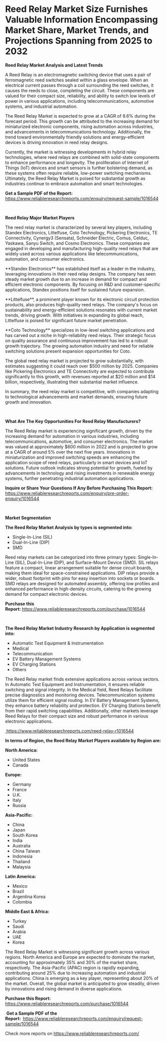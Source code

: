 <p><h1>Reed Relay Market Size Furnishes Valuable Information Encompassing Market Share, Market Trends, and Projections Spanning from 2025 to 2032</h1></p><p><strong>Reed Relay Market Analysis and Latest Trends</strong></p>
<p><p>A Reed Relay is an electromagnetic switching device that uses a pair of ferromagnetic reed switches sealed within a glass envelope. When an electrical current passes through a coil surrounding the reed switches, it causes the reeds to close, completing the circuit. These components are valued for their compact size, reliability, and ability to switch low levels of power in various applications, including telecommunications, automotive systems, and industrial automation.</p><p>The Reed Relay Market is expected to grow at a CAGR of 8.6% during the forecast period. This growth can be attributed to the increasing demand for miniaturized electronic components, rising automation across industries, and advancements in telecommunications technology. Additionally, the trend toward environmentally friendly solutions and energy-efficient devices is driving innovation in reed relay designs. </p><p>Currently, the market is witnessing developments in hybrid relay technologies, where reed relays are combined with solid-state components to enhance performance and longevity. The proliferation of Internet of Things (IoT) devices and smart sensors is further bolstering demand, as these systems often require reliable, low-power switching mechanisms. Ultimately, the Reed Relay Market is poised for substantial growth as industries continue to embrace automation and smart technologies.</p></p>
<p><strong>Get a Sample PDF of the Report:&nbsp;</strong> <a href="https://www.reliableresearchreports.com/enquiry/request-sample/1016544?utm_campaign=2745&utm_medium=2&utm_source=Github&utm_content=ia&utm_term=07042025&utm_id=reed-relay">https://www.reliableresearchreports.com/enquiry/request-sample/1016544</a></p>
<p>&nbsp;</p>
<p><strong>Reed Relay Major Market Players</strong></p>
<p><p>The reed relay market is characterized by several key players, including Standex Electronics, Littelfuse, Coto Technology, Pickering Electronics, TE Connectivity, Cynergy3 (Sensata), Schneider Electric, Comus, Celduc, Yaskawa, Sanyu Switch, and Cosmo Electronics. These companies are engaged in developing and manufacturing high-quality reed relays that are widely used across various applications like telecommunications, automation, and consumer electronics.</p><p>**Standex Electronics** has established itself as a leader in the industry, leveraging innovations in their reed relay designs. The company has seen steady market growth due to an increase in demand for compact and efficient electronic components. By focusing on R&D and customer-specific applications, Standex positions itself for sustained future expansion.</p><p>**Littelfuse**, a prominent player known for its electronic circuit protection products, also produces high-quality reed relays. The company's focus on sustainability and energy-efficient solutions resonates with current market trends, driving growth. With initiatives in expanding its global reach, Littelfuse is poised for significant future market penetration.</p><p>**Coto Technology** specializes in low-level switching applications and has carved out a niche in high-reliability reed relays. Their strategic focus on quality assurance and continuous improvement has led to a robust growth trajectory. The growing automation industry and need for reliable switching solutions present expansion opportunities for Coto.</p><p>The global reed relay market is projected to grow substantially, with estimates suggesting it could reach over $500 million by 2025. Companies like Pickering Electronics and TE Connectivity are expected to contribute significantly to this growth, with revenues reported at $20 million and $14 billion, respectively, illustrating their substantial market influence.</p><p>In summary, the reed relay market is competitive, with companies adapting to technological advancements and market demands, ensuring future growth and innovation.</p></p>
<p>&nbsp;</p>
<p><strong>What Are The Key Opportunities For Reed Relay Manufacturers?</strong></p>
<p><p>The Reed Relay market is experiencing significant growth, driven by the increasing demand for automation in various industries, including telecommunications, automotive, and consumer electronics. The market was valued at approximately $600 million in 2022 and is projected to grow at a CAGR of around 5% over the next five years. Innovations in miniaturization and improved switching speeds are enhancing the application scope of reed relays, particularly in smart devices and IoT solutions. Future outlook indicates strong potential for growth, fueled by advancements in technology and rising investments in renewable energy systems, further penetrating industrial automation applications.</p></p>
<p><strong>Inquire or Share Your Questions If Any Before Purchasing This Report:</strong> <a href="https://www.reliableresearchreports.com/enquiry/pre-order-enquiry/1016544?utm_campaign=2745&utm_medium=2&utm_source=Github&utm_content=ia&utm_term=07042025&utm_id=reed-relay">https://www.reliableresearchreports.com/enquiry/pre-order-enquiry/1016544</a></p>
<p>&nbsp;</p>
<p><strong>Market Segmentation</strong></p>
<p><strong>The Reed Relay Market Analysis by types is segmented into:</strong></p>
<p><ul><li>Single-In-Line (SIL)</li><li>Dual-In-Line (DIP)</li><li>SMD</li></ul></p>
<p><p>Reed relay markets can be categorized into three primary types: Single-In-Line (SIL), Dual-In-Line (DIP), and Surface-Mount Device (SMD). SIL relays feature a compact, linear arrangement suitable for dense circuit boards, making them ideal for space-constrained applications. DIP relays provide a wider, robust footprint with pins for easy insertion into sockets or boards. SMD relays are designed for automated assembly, offering low profiles and enhanced performance in high-density circuits, catering to the growing demand for compact electronic devices.</p></p>
<p><strong>Purchase this Report:&nbsp;</strong><a href="https://www.reliableresearchreports.com/purchase/1016544?utm_campaign=2745&utm_medium=2&utm_source=Github&utm_content=ia&utm_term=07042025&utm_id=reed-relay">https://www.reliableresearchreports.com/purchase/1016544</a></p>
<p>&nbsp;</p>
<p><strong>The Reed Relay Market Industry Research by Application is segmented into:</strong></p>
<p><ul><li>Automatic Test Equipment & Instrumentation</li><li>Medical</li><li>Telecommunication</li><li>EV Battery Management Systems</li><li>EV Charging Stations</li><li>Others</li></ul></p>
<p><p>The Reed Relay market finds extensive applications across various sectors. In Automatic Test Equipment and Instrumentation, it ensures reliable switching and signal integrity. In the Medical field, Reed Relays facilitate precise diagnostics and monitoring devices. Telecommunication systems utilize them for efficient signal routing. In EV Battery Management Systems, they enhance battery reliability and protection. EV Charging Stations benefit from their rapid switching capabilities. Additionally, other markets leverage Reed Relays for their compact size and robust performance in various electronic applications.</p></p>
<p><a href="https://www.reliableresearchreports.com/reed-relay-r1016544?utm_campaign=2745&utm_medium=2&utm_source=Github&utm_content=ia&utm_term=07042025&utm_id=reed-relay">&nbsp;https://www.reliableresearchreports.com/reed-relay-r1016544</a></p>
<p><strong>In terms of Region, the Reed Relay Market Players available by Region are:</strong></p>
<p>
    <p> <strong> North America: </strong>
        <ul>
            <li>United States</li>
            <li>Canada</li>
        </ul>
        </p> 
    <p> <strong> Europe: </strong>
        <ul>
            <li>Germany</li>
            <li>France</li>
            <li>U.K.</li>
            <li>Italy</li>
            <li>Russia</li>
        </ul>
        </p> 
    <p> <strong> Asia-Pacific: </strong>
        <ul>
            <li>China</li>
            <li>Japan</li>
            <li>South Korea</li>
            <li>India</li>
            <li>Australia</li>
            <li>China Taiwan</li>
            <li>Indonesia</li>
            <li>Thailand</li>
            <li>Malaysia</li>
        </ul>
        </p> 
    <p> <strong> Latin America: </strong>
        <ul>
            <li>Mexico</li>
            <li>Brazil</li>
            <li>Argentina Korea</li>
            <li>Colombia</li>
        </ul>
        </p> 
    <p> <strong> Middle East & Africa: </strong>
        <ul>
            <li>Turkey</li>
            <li>Saudi</li>
            <li>Arabia</li>
            <li>UAE</li>
            <li>Korea</li>
        </ul>
    </p>
    </p>
<p><p>The Reed Relay Market is witnessing significant growth across various regions. North America and Europe are expected to dominate the market, accounting for approximately 35% and 30% of the market share, respectively. The Asia-Pacific (APAC) region is rapidly expanding, contributing around 25% due to increasing automation and industrial applications. China is emerging as a key player, representing about 20% of the market. Overall, the global market is anticipated to grow steadily, driven by innovations and rising demand in diverse applications.</p></p>
<p><strong>Purchase this Report: </strong><a href="https://www.reliableresearchreports.com/purchase/1016544?utm_campaign=2745&utm_medium=2&utm_source=Github&utm_content=ia&utm_term=07042025&utm_id=reed-relay">https://www.reliableresearchreports.com/purchase/1016544</a></p>
<p>&nbsp;<strong>Get a Sample PDF of the Report:&nbsp;&nbsp;</strong><a href="https://www.reliableresearchreports.com/enquiry/request-sample/1016544?utm_campaign=2745&utm_medium=2&utm_source=Github&utm_content=ia&utm_term=07042025&utm_id=reed-relay">https://www.reliableresearchreports.com/enquiry/request-sample/1016544</a></p>
<p><strong></strong></p>
<p>Check more reports on <a href="https://www.reliableresearchreports.com/?utm_campaign=2745&utm_medium=2&utm_source=Github&utm_content=ia&utm_term=07042025&utm_id=reed-relay">https://www.reliableresearchreports.com/</a></p>